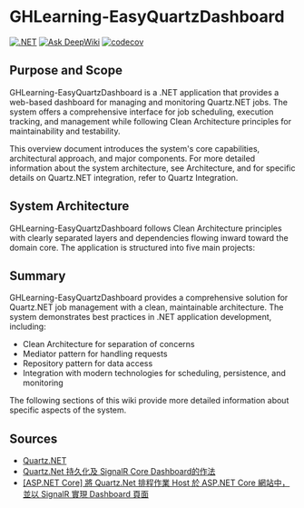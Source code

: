 # GHLearning-EasyQuartzDashboard
[![.NET](https://github.com/gordon-hung/GHLearning-EasyQuartzDashboard/actions/workflows/dotnet.yml/badge.svg?branch=master)](https://github.com/gordon-hung/GHLearning-EasyQuartzDashboard/actions/workflows/dotnet.yml) [![Ask DeepWiki](https://deepwiki.com/badge.svg)](https://deepwiki.com/gordon-hung/GHLearning-EasyQuartzDashboard) [![codecov](https://codecov.io/gh/gordon-hung/GHLearning-EasyQuartzDashboard/graph/badge.svg?token=OZYAualf9y)](https://codecov.io/gh/gordon-hung/GHLearning-EasyQuartzDashboard)

## Purpose and Scope
GHLearning-EasyQuartzDashboard is a .NET application that provides a web-based dashboard for managing and monitoring Quartz.NET jobs. The system offers a comprehensive interface for job scheduling, execution tracking, and management while following Clean Architecture principles for maintainability and testability.

This overview document introduces the system's core capabilities, architectural approach, and major components. For more detailed information about the system architecture, see Architecture, and for specific details on Quartz.NET integration, refer to Quartz Integration.

## System Architecture
GHLearning-EasyQuartzDashboard follows Clean Architecture principles with clearly separated layers and dependencies flowing inward toward the domain core. The application is structured into five main projects:

## Summary
GHLearning-EasyQuartzDashboard provides a comprehensive solution for Quartz.NET job management with a clean, maintainable architecture. The system demonstrates best practices in .NET application development, including:

- Clean Architecture for separation of concerns
- Mediator pattern for handling requests
- Repository pattern for data access
- Integration with modern technologies for scheduling, persistence, and monitoring

The following sections of this wiki provide more detailed information about specific aspects of the system.

## Sources
- [Quartz.NET](https://www.quartz-scheduler.net/)
- [Quartz.Net 持久化及 SignalR Core Dashboard的作法](https://dotblogs.com.tw/nethawk/2024/10/02/quartz-net-dashboard)
- [[ASP.NET Core] 將 Quartz.Net 排程作業 Host 於 ASP.NET Core 網站中，並以 SignalR 實現 Dashboard 頁面](https://dotblogs.com.tw/wasichris/2020/12/16/172524)

